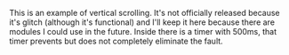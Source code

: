 This is an example of vertical scrolling. It's not officially released because it's glitch (although it's functional) and I'll keep it here because there are modules I could use in the future. Inside there is a timer with 500ms, that timer prevents but does not completely eliminate the fault.
